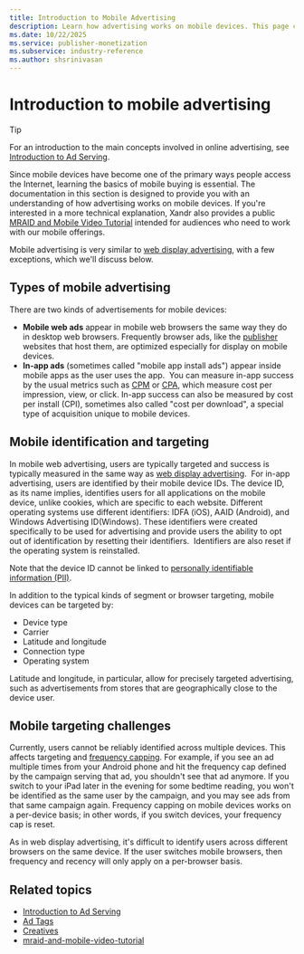 ```yaml
---
title: Introduction to Mobile Advertising
description: Learn how advertising works on mobile devices. This page covers the types of mobile advertising and the different challenges faced.
ms.date: 10/22/2025
ms.service: publisher-monetization
ms.subservice: industry-reference
ms.author: shsrinivasan
---
```



# Introduction to mobile advertising

> [!TIP]
> For an introduction to the main concepts involved in online advertising, see [Introduction to Ad Serving](introduction-to-ad-serving.md).

Since mobile devices have become one of the primary ways people access the Internet, learning the basics of mobile buying is essential. The documentation in this section is designed to provide you with an understanding of how advertising works on mobile devices. If you're interested in a more technical explanation,
Xandr also provides a public [MRAID and Mobile Video Tutorial](mraid-and-mobile-video-tutorial.md) intended for audiences who need to work with our mobile offerings.

Mobile advertising is very similar to [web display advertising](online-advertising-and-ad-tech-glossary.md#display-advertising), with a few exceptions, which we'll discuss below.

## Types of mobile advertising

There are two kinds of advertisements for mobile devices:

- **Mobile web ads** appear in mobile web browsers the same way they do in desktop web browsers. Frequently browser ads, like the [publisher](online-advertising-and-ad-tech-glossary.md#publisher) websites that host them, are optimized especially for display on mobile devices.
- **In-app ads** (sometimes called "mobile app install ads") appear inside mobile apps as the user uses the app.  You can measure in-app success by the usual metrics such as [CPM](online-advertising-and-ad-tech-glossary.md#cpm) or [CPA](online-advertising-and-ad-tech-glossary.md#cpa), which measure cost per impression, view, or click. In-app success can also be measured by cost per install (CPI), sometimes also called "cost per download", a special type of acquisition unique to mobile devices.

## Mobile identification and targeting

In mobile web advertising, users are typically targeted and success is typically measured in the same way as [web display advertising](introduction-to-ad-serving.md).  For in-app advertising, users are identified by their mobile device IDs. The device ID, as its name implies, identifies users for all applications on the mobile device, unlike cookies, which are specific to each website. Different operating systems use different identifiers: IDFA (iOS), AAID (Android), and Windows Advertising ID(Windows). These identifiers were created specifically to be used for advertising and provide users the ability to opt out of identification by resetting their identifiers.  Identifiers are also reset if the operating system is reinstalled.

Note that the device ID cannot be linked to [personally identifiable information (PII)](online-advertising-and-ad-tech-glossary.md#personally-identifiable-information-pii).

In addition to the typical kinds of segment or browser targeting, mobile devices can be targeted by:

- Device type
- Carrier
- Latitude and longitude
- Connection type
- Operating system

Latitude and longitude, in particular, allow for precisely targeted advertising, such as advertisements from stores that are geographically close to the device user.

## Mobile targeting challenges

Currently, users cannot be reliably identified across multiple devices. This affects targeting and [frequency capping](online-advertising-and-ad-tech-glossary.md#frequency-capping). For example, if you see an ad multiple times from your Android phone and hit the frequency cap defined by the campaign serving that ad, you shouldn't see that ad anymore. If you switch to your iPad later in the evening for some bedtime reading, you won't be identified as the same user by the campaign, and you may see ads from that same campaign again. Frequency capping on mobile devices works on a per-device basis; in other words, if you switch devices, your frequency cap is reset.

As in web display advertising, it's difficult to identify users across different browsers on the same device. If the user switches mobile browsers, then frequency and recency will only apply on a per-browser basis.

## Related topics

- [Introduction to Ad Serving](introduction-to-ad-serving.md)
- [Ad Tags](ad-tags.md)
- [Creatives](creatives.md)
- [mraid-and-mobile-video-tutorial](mraid-and-mobile-video-tutorial.md)
